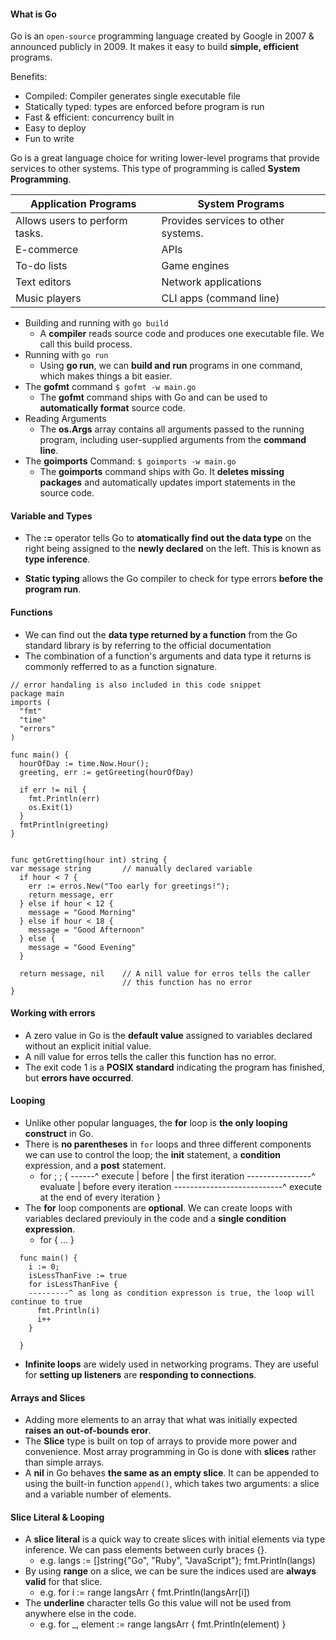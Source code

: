 #### What is Go
Go is an `open-source` programming language created by Google in 2007 & announced publicly in 2009. It makes it easy to build **simple, efficient** programs.

Benefits:
- Compiled: Compiler generates single executable file
- Statically typed: types are enforced before program is run
- Fast & efficient: concurrency built in
- Easy to deploy
- Fun to write

Go is a great language choice for writing lower-level programs that provide services to other systems.
This type of programming is called **System Programming**.

| Application Programs              |     System Programs                       |
|-----------------------------------|-------------------------------------------|
| Allows users to perform tasks.    | Provides services to other systems.       |
| E-commerce                        | APIs                                      |
| To-do lists                       | Game engines                              |
| Text editors                      | Network applications                      |
| Music players                     | CLI apps (command line)                   |

- Building and running with `go build`
    - A **compiler** reads source code and produces one executable file. We call this build process.
- Running with `go run`
    - Using **go run**, we can **build and run** programs in one command, which makes things a bit easier.
- The **gofmt** command `$ gofmt -w main.go`
    - The **gofmt** command ships with Go and can be used to **automatically format** source code.
- Reading Arguments
    - The **os.Args** array contains all arguments passed to the running program, including user-supplied arguments
    from the **command line**.
- The **goimports** Command: `$ goimports -w main.go`
    - The **goimports** command ships with Go. It **deletes missing packages** and automatically updates import
     statements in the source code.

#### Variable and Types
- The **:=** operator tells Go to **atomatically find out the data type** on the right being assigned to the **newly declared**
on the left. This is known as **type inference**.

- **Static typing** allows the Go compiler to check for type errors **before the program run**.

#### Functions
- We can find out the **data type returned by a function** from the Go standard library is by referring to the official documentation
- The combination of a function's arguments and data type it returns is commonly refferred to as a function signature.

```
// error handaling is also included in this code snippet
package main
imports (
  "fmt"
  "time"
  "errors"
)

func main() {
  hourOfDay := time.Now.Hour();
  greeting, err := getGreeting(hourOfDay)

  if err != nil {
    fmt.Println(err)
    os.Exit(1)
  }
  fmtPrintln(greeting)
}


func getGretting(hour int) string {
var message string       // manually declared variable
  if hour < 7 {
    err := erros.New("Too early for greetings!");
    return message, err
  } else if hour < 12 {
    message = "Good Morning"
  } else if hour < 18 {
    message = "Good Afternoon"
  } else {
    message = "Good Evening"
  }

  return message, nil    // A nill value for erros tells the caller
                         // this function has no error
}

```

#### Working with errors
- A zero value in Go is the **default value** assigned to variables declared without an explicit initial value.
- A nill value for erros tells the caller this function has no error.
- The exit code 1 is a **POSIX standard** indicating the program has finished, but **errors have occurred**.

#### Looping
- Unlike other popular languages, the **for** loop is **the only looping construct** in Go.
- There is **no parentheses** in `for` loops and three different components we can use to control the loop; the **init**
 statement, a **condition** expression, and a **post** statement.
  - for <init>; <condition>; <post> {
    ------^ execute | before   | the first iteration
    ----------------^ evaluate | before every iteration
    ---------------------------^ execute at the end of every iteration
  }
- The **for** loop components are **optional**. We can create loops with variables declared previouly in the code and a
  **single condition expression**.
  - for <condition> {
    ...
  }
```
  func main() {
    i := 0;
    isLessThanFive := true
    for isLessThanFive {
    ---------^ as long as condition expresson is true, the loop will continue to true
      fmt.Println(i)
      i++
    }

  }
```
- **Infinite loops** are widely used in networking programs. They are useful for **setting up listeners** are
  **responding to connections**.

#### Arrays and Slices
- Adding more elements to an array that what was initially expected **raises an out-of-bounds eror**.
- The **Slice** type is built on top of arrays to provide more power and convenience. Most array programming in Go is
  done with **slices** rather than simple arrays.
- A **nil** in Go behaves **the same as an empty slice**. It can be appended to using the built-in function `append()`,
  which takes two arguments: a slice and a variable number of elements.

#### Slice Literal & Looping
- A **slice literal** is a quick way to create slices with initial elements via type inference. We can pass elements
  between curly braces {}.
  - e.g. langs := []string{"Go", "Ruby", "JavaScript"};
         fmt.Println(langs)
- By using **range** on a slice, we can be sure the indices used are **always valid** for that slice.
  - e.g. for i := range langsArr {
    fmt.Println(langsArr[i])
- The **underline** character tells Go this value will not be used from anywhere else in the code.
  - e.g. for _, element := range langsArr {
      fmt.Println(element)
  }





















